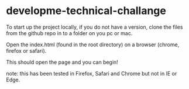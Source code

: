 # developme-technical-challange

To start up the project locally, if you do not have a version, clone the files from the github repo in to a folder on you pc or mac.

Open the index.html (found in the root directory) on a browser (chrome, firefox or safari).

This should open the page and you can begin!

note: this has been tested in Firefox, Safari and Chrome but not in IE or Edge.
